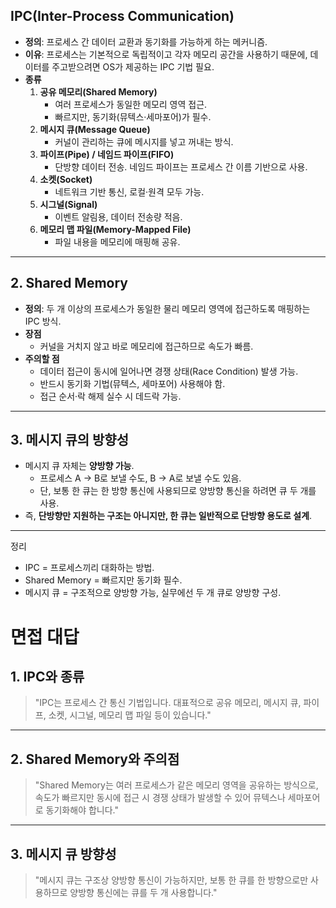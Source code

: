 ## **IPC(Inter-Process Communication)**

- **정의**: 프로세스 간 데이터 교환과 동기화를 가능하게 하는 메커니즘.
- **이유**: 프로세스는 기본적으로 독립적이고 각자 메모리 공간을 사용하기 때문에, 데이터를 주고받으려면 OS가 제공하는 IPC 기법 필요.
- **종류**
    1. **공유 메모리(Shared Memory)**
        - 여러 프로세스가 동일한 메모리 영역 접근.
        - 빠르지만, 동기화(뮤텍스·세마포어)가 필수.
    2. **메시지 큐(Message Queue)**
        - 커널이 관리하는 큐에 메시지를 넣고 꺼내는 방식.
    3. **파이프(Pipe) / 네임드 파이프(FIFO)**
        - 단방향 데이터 전송. 네임드 파이프는 프로세스 간 이름 기반으로 사용.
    4. **소켓(Socket)**
        - 네트워크 기반 통신, 로컬·원격 모두 가능.
    5. **시그널(Signal)**
        - 이벤트 알림용, 데이터 전송량 적음.
    6. **메모리 맵 파일(Memory-Mapped File)**
        - 파일 내용을 메모리에 매핑해 공유.

---

## **2. Shared Memory**

- **정의**: 두 개 이상의 프로세스가 동일한 물리 메모리 영역에 접근하도록 매핑하는 IPC 방식.
- **장점**
    - 커널을 거치지 않고 바로 메모리에 접근하므로 속도가 빠름.
- **주의할 점**
    - 데이터 접근이 동시에 일어나면 경쟁 상태(Race Condition) 발생 가능.
    - 반드시 동기화 기법(뮤텍스, 세마포어) 사용해야 함.
    - 접근 순서·락 해제 실수 시 데드락 가능.

---

## **3. 메시지 큐의 방향성**

- 메시지 큐 자체는 **양방향 가능**.
    - 프로세스 A → B로 보낼 수도, B → A로 보낼 수도 있음.
    - 단, 보통 한 큐는 한 방향 통신에 사용되므로 양방향 통신을 하려면 큐 두 개를 사용.
- 즉, **단방향만 지원하는 구조는 아니지만, 한 큐는 일반적으로 단방향 용도로 설계**.

---

정리

- IPC = 프로세스끼리 대화하는 방법.
- Shared Memory = 빠르지만 동기화 필수.
- 메시지 큐 = 구조적으로 양방향 가능, 실무에선 두 개 큐로 양방향 구성.

# 면접 대답

## **1. IPC와 종류**

> "IPC는 프로세스 간 통신 기법입니다.
대표적으로 공유 메모리, 메시지 큐, 파이프, 소켓, 시그널, 메모리 맵 파일 등이 있습니다."
> 

---

## **2. Shared Memory와 주의점**

> "Shared Memory는 여러 프로세스가 같은 메모리 영역을 공유하는 방식으로, 속도가 빠르지만
동시에 접근 시 경쟁 상태가 발생할 수 있어 뮤텍스나 세마포어로 동기화해야 합니다."
> 

---

## **3. 메시지 큐 방향성**

> "메시지 큐는 구조상 양방향 통신이 가능하지만,
보통 한 큐를 한 방향으로만 사용하므로 양방향 통신에는 큐를 두 개 사용합니다."
>
